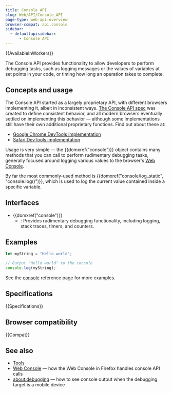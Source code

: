 ```yaml
---
title: Console API
slug: Web/API/Console_API
page-type: web-api-overview
browser-compat: api.console
sidebar:
  - defaultapisidebar:
      - Console API
---
```


{{AvailableInWorkers}}

The Console API provides functionality to allow developers to perform debugging tasks, such as logging messages or the values of variables at set points in your code, or timing how long an operation takes to complete.

## Concepts and usage

The Console API started as a largely proprietary API, with different browsers implementing it, albeit in inconsistent ways. [The Console API spec](https://console.spec.whatwg.org/) was created to define consistent behavior, and all modern browsers eventually settled on implementing this behavior — although some implementations still have their own additional proprietary functions. Find out about these at:

- [Google Chrome DevTools implementation](https://developer.chrome.com/docs/devtools/console/api/)
- [Safari DevTools implementation](https://webkit.org/web-inspector/console-object-api/)

Usage is very simple — the {{domxref("console")}} object contains many methods that you can call to perform rudimentary debugging tasks, generally focused around logging various values to the browser's [Web Console](https://firefox-source-docs.mozilla.org/devtools-user/web_console/index.html).

By far the most commonly-used method is {{domxref("console/log_static", "console.log()")}}, which is used to log the current value contained inside a specific variable.

## Interfaces

- {{domxref("console")}}
  - : Provides rudimentary debugging functionality, including logging, stack traces, timers, and counters.

## Examples

```js
let myString = "Hello world";

// Output "Hello world" to the console
console.log(myString);
```

See the [console](/en-US/docs/Web/API/console) reference page for more examples.

## Specifications

{{Specifications}}

## Browser compatibility

{{Compat}}

## See also

- [Tools](https://firefox-source-docs.mozilla.org/devtools-user/index.html)
- [Web Console](https://firefox-source-docs.mozilla.org/devtools-user/web_console/index.html) — how the Web Console in Firefox handles console API calls
- [about:debugging](https://firefox-source-docs.mozilla.org/devtools-user/about_colon_debugging/index.html) — how to see console output when the debugging target is a mobile device
